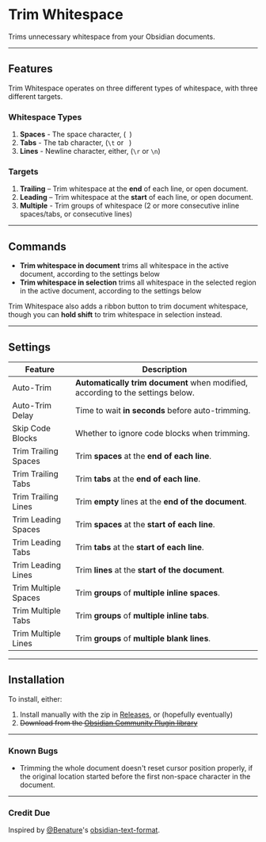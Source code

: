 # Trim Whitespace

<!-- Aspriational stuff below ⬇ -->
<!-- [![Obsidian Downloads](https://img.shields.io/badge/dynamic/json?color=7e6ad6&labelColor=34208c&label=Obsidian%20Downloads&query=$['obsidian-trim-whitespace'].downloads&url=https://raw.githubusercontent.com/obsidianmd/obsidian-releases/master/community-plugin-stats.json&)](obsidian://show-plugin?id=obsidian-trim-whitespace) ![GitHub stars](https://img.shields.io/github/stars/zlovatt/obsidian-trim-whitespace?style=flat) -->

Trims unnecessary whitespace from your Obsidian documents.

---

## Features

Trim Whitespace operates on three different types of whitespace, with three different targets.

### Whitespace Types

1. **Spaces** - The space character, (` `)
2. **Tabs** - The tab character, (`\t` or `	`)
3. **Lines** - Newline character, either, (`\r` or `\n`)

### Targets

1. **Trailing** – Trim whitespace at the **end** of each line, or open document.
2. **Leading** – Trim whitespace at the **start** of each line, or open document.
3. **Multiple** - Trim groups of whitespace (2 or more consecutive inline spaces/tabs, or consecutive lines)

---

## Commands

* **Trim whitespace in document** trims all whitespace in the active document, according to the settings below
* **Trim whitespace in selection** trims all whitespace in the selected region in the active document, according to the settings below

Trim Whitespace also adds a ribbon button to trim document whitespace, though you can **hold shift** to trim whitespace in selection instead.

---

## Settings

|       Feature        |                                   Description                                   |
| -------------------- | ------------------------------------------------------------------------------- |
| Auto-Trim            | **Automatically trim document** when modified, according to the settings below. |
| Auto-Trim Delay      | Time to wait **in seconds** before auto-trimming.                               |
| Skip Code Blocks     | Whether to ignore code blocks when trimming.                                    |
| Trim Trailing Spaces | Trim **spaces** at the **end of each line**.                                    |
| Trim Trailing Tabs   | Trim **tabs** at the **end of each line**.                                      |
| Trim Trailing Lines  | Trim **empty** lines at the **end of the document**.                            |
| Trim Leading Spaces  | Trim **spaces** at the **start of each line**.                                  |
| Trim Leading Tabs    | Trim **tabs** at the **start of each line**.                                    |
| Trim Leading Lines   | Trim **lines** at the **start of the document**.                                |
| Trim Multiple Spaces | Trim **groups** of **multiple inline spaces**.                                  |
| Trim Multiple Tabs   | Trim **groups** of **multiple inline tabs**.                                    |
| Trim Multiple Lines  | Trim **groups** of **multiple blank lines**.                                    |

---

## Installation

To install, either:

1. Install manually with the zip in [Releases](http://github.com/zlovatt/obsidian-trim-whitespace/releases), or (hopefully eventually)
2. ~~Download from the [Obsidian Community Plugin library](obsidian://show-plugin?id=obsidian-trim-whitespace)~~


---

### Known Bugs

- Trimming the whole document doesn't reset cursor position properly, if the original location started before the first non-space character in the document.

---

### Credit Due

Inspired by [@Benature](https://github.com/Benature)'s [obsidian-text-format](https://github.com/Benature/obsidian-text-format).
